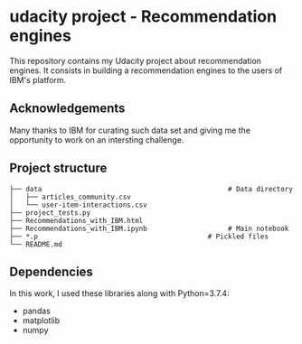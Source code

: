 # udacity project - Recommendation engines
This repository contains my Udacity project about recommendation engines. It consists in building a recommendation engines to
the users of IBM's platform.

## Acknowledgements
Many thanks to IBM for curating such data set and giving me the opportunity to work on an intersting challenge.

## Project structure
```
├── data                                              # Data directory
│   ├── articles_community.csv                
│   └── user-item-interactions.csv                    
├── project_tests.py                                  
├── Recommendations_with_IBM.html
├── Recommendations_with_IBM.ipynb                    # Main notebook
├── *.p                                          # Pickled files
└── README.md
```

## Dependencies
In this work, I used these libraries along with Python=3.7.4:
- pandas
- matplotlib
- numpy

